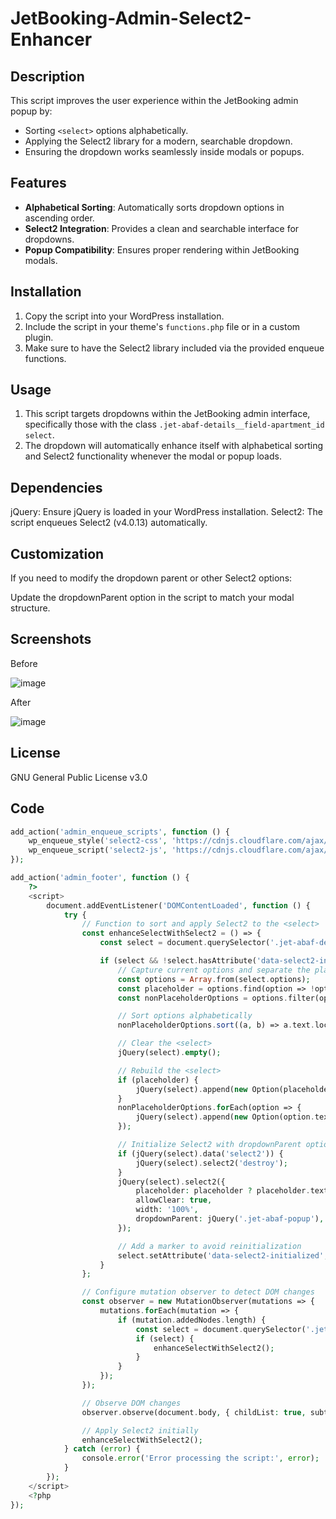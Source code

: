 # JetBooking-Admin-Select2-Enhancer

## Description

This script improves the user experience within the JetBooking admin popup by:
- Sorting `<select>` options alphabetically.
- Applying the Select2 library for a modern, searchable dropdown.
- Ensuring the dropdown works seamlessly inside modals or popups.

## Features

- **Alphabetical Sorting**: Automatically sorts dropdown options in ascending order.
- **Select2 Integration**: Provides a clean and searchable interface for dropdowns.
- **Popup Compatibility**: Ensures proper rendering within JetBooking modals.

## Installation

1. Copy the script into your WordPress installation.
2. Include the script in your theme's `functions.php` file or in a custom plugin.
3. Make sure to have the Select2 library included via the provided enqueue functions.

## Usage

1. This script targets dropdowns within the JetBooking admin interface, specifically those with the class `.jet-abaf-details__field-apartment_id select`.
2. The dropdown will automatically enhance itself with alphabetical sorting and Select2 functionality whenever the modal or popup loads.

## Dependencies

jQuery: Ensure jQuery is loaded in your WordPress installation.
Select2: The script enqueues Select2 (v4.0.13) automatically.

## Customization

If you need to modify the dropdown parent or other Select2 options:

Update the dropdownParent option in the script to match your modal structure.

## Screenshots

Before 

![image](https://github.com/user-attachments/assets/4429c7dd-4cb4-4bce-8c20-2d0afba1be68)

After

![image](https://github.com/user-attachments/assets/c6b6ae56-7200-45bf-a500-a2fe92c219c5)

## License
GNU General Public License v3.0

## Code

```php
add_action('admin_enqueue_scripts', function () {
    wp_enqueue_style('select2-css', 'https://cdnjs.cloudflare.com/ajax/libs/select2/4.0.13/css/select2.min.css');
    wp_enqueue_script('select2-js', 'https://cdnjs.cloudflare.com/ajax/libs/select2/4.0.13/js/select2.min.js', ['jquery'], null, true);
});

add_action('admin_footer', function () {
    ?>
    <script>
        document.addEventListener('DOMContentLoaded', function () {
            try {
                // Function to sort and apply Select2 to the <select>
                const enhanceSelectWithSelect2 = () => {
                    const select = document.querySelector('.jet-abaf-details__field-apartment_id select');

                    if (select && !select.hasAttribute('data-select2-initialized')) {
                        // Capture current options and separate the placeholder
                        const options = Array.from(select.options);
                        const placeholder = options.find(option => !option.value || option.value.trim() === '');
                        const nonPlaceholderOptions = options.filter(option => option.value && option.value.trim() !== '');

                        // Sort options alphabetically
                        nonPlaceholderOptions.sort((a, b) => a.text.localeCompare(b.text));

                        // Clear the <select>
                        jQuery(select).empty();

                        // Rebuild the <select>
                        if (placeholder) {
                            jQuery(select).append(new Option(placeholder.text || 'Select an option', '', true, true));
                        }
                        nonPlaceholderOptions.forEach(option => {
                            jQuery(select).append(new Option(option.text, option.value));
                        });

                        // Initialize Select2 with dropdownParent option
                        if (jQuery(select).data('select2')) {
                            jQuery(select).select2('destroy');
                        }
                        jQuery(select).select2({
                            placeholder: placeholder ? placeholder.text : 'Select an option',
                            allowClear: true,
                            width: '100%',
                            dropdownParent: jQuery('.jet-abaf-popup'), // Ensure dropdown aligns within the popup
                        });

                        // Add a marker to avoid reinitialization
                        select.setAttribute('data-select2-initialized', 'true');
                    }
                };

                // Configure mutation observer to detect DOM changes
                const observer = new MutationObserver(mutations => {
                    mutations.forEach(mutation => {
                        if (mutation.addedNodes.length) {
                            const select = document.querySelector('.jet-abaf-details__field-apartment_id select');
                            if (select) {
                                enhanceSelectWithSelect2();
                            }
                        }
                    });
                });

                // Observe DOM changes
                observer.observe(document.body, { childList: true, subtree: true });

                // Apply Select2 initially
                enhanceSelectWithSelect2();
            } catch (error) {
                console.error('Error processing the script:', error);
            }
        });
    </script>
    <?php
});
